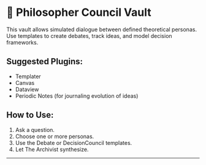 # 🧠 Philosopher Council Vault

This vault allows simulated dialogue between defined theoretical personas. Use templates to create debates, track ideas, and model decision frameworks.

## Suggested Plugins:
- Templater
- Canvas
- Dataview
- Periodic Notes (for journaling evolution of ideas)

## How to Use:
1. Ask a question.
2. Choose one or more personas.
3. Use the Debate or DecisionCouncil templates.
4. Let The Archivist synthesize.

---

